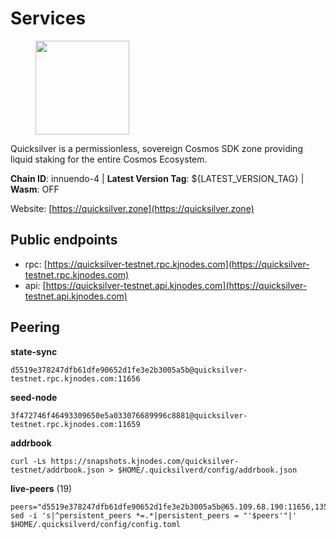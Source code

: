 # Services

<figure><img src="https://raw.githubusercontent.com/kj89/testnet_manuals/main/pingpub/logos/quicksilver.png" width="150" alt=""><figcaption></figcaption></figure>

Quicksilver is a permissionless, sovereign Cosmos SDK zone providing liquid staking for the entire Cosmos Ecosystem.

**Chain ID**: innuendo-4 | **Latest Version Tag**: ${LATEST_VERSION_TAG} | **Wasm**: OFF

Website: [https://quicksilver.zone](https://quicksilver.zone)


## Public endpoints

* rpc: [https://quicksilver-testnet.rpc.kjnodes.com](https://quicksilver-testnet.rpc.kjnodes.com)
* api: [https://quicksilver-testnet.api.kjnodes.com](https://quicksilver-testnet.api.kjnodes.com)

## Peering

**state-sync**

```
d5519e378247dfb61dfe90652d1fe3e2b3005a5b@quicksilver-testnet.rpc.kjnodes.com:11656
```

**seed-node**

```
3f472746f46493309650e5a033076689996c8881@quicksilver-testnet.rpc.kjnodes.com:11659
```

**addrbook**
```
curl -Ls https://snapshots.kjnodes.com/quicksilver-testnet/addrbook.json > $HOME/.quicksilverd/config/addrbook.json
```

**live-peers** (19)
```
peers="d5519e378247dfb61dfe90652d1fe3e2b3005a5b@65.109.68.190:11656,13564ca7ffcc8fa6bcc6d405c96fe8c724ec17da@88.99.213.25:11656,c896ef12812a82eea865111c49f226849ad077db@144.76.236.90:26656,d4d83e209a2b096859821228ea17475f9a487a48@23.88.0.170:15651,41f7d7004cace7bd1760a5f980a86123700c8f1d@185.146.148.116:26656,c9a74cdd754a8ccc9243ac2b245e4caaa78695aa@45.85.147.96:26656,2096650d8586b858d3369205f3b46ac4c765bc8e@65.109.53.155:26656,bdb93c655989b2c1882339fabb013317066dda56@95.214.52.138:26676,7c65eaf6307530cc654d62fff271a9593643758b@23.227.200.10:26656,8ff8a186fe9cbc70d0f34891fa051f87e561a48b@158.160.0.93:26656,8a334ed2e728ca1164f8ef6ae58dd5fda31da5be@66.94.104.239:26641,858ba6bc33a6d13fdd9ddad344d788dcf91cf565@142.132.151.99:15651,ca1dc45c25919c5b945f4c52c1e8470755a01225@65.108.44.149:20656,8099f8a7c95c1676982e1a23e8452f2b10b07415@65.108.78.107:22656,af8cfa944802a9bd510fc3407950a15e8be86c31@213.239.217.52:30656,5844010472bac487748336616d450bc9f0cbc57c@65.108.72.175:29656,e0f0703e9ce343c46e0ec01b19216715e817b358@65.109.85.170:28656,66f9d8f52a4637dc9215cdaa8dc2977633e52bbf@95.217.144.121:26656,a37474c1f254cd4b16d924327a755c914e8e7d86@65.109.30.53:26656"
sed -i 's|^persistent_peers *=.*|persistent_peers = "'$peers'"|' $HOME/.quicksilverd/config/config.toml
```
